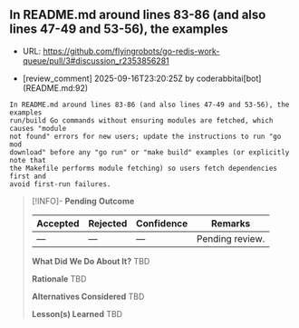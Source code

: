 ## In README.md around lines 83-86 (and also lines 47-49 and 53-56), the examples

- URL: https://github.com/flyingrobots/go-redis-work-queue/pull/3#discussion_r2353856281

- [review_comment] 2025-09-16T23:20:25Z by coderabbitai[bot] (README.md:92)

```text
In README.md around lines 83-86 (and also lines 47-49 and 53-56), the examples
run/build Go commands without ensuring modules are fetched, which causes "module
not found" errors for new users; update the instructions to run "go mod
download" before any "go run" or "make build" examples (or explicitly note that
the Makefile performs module fetching) so users fetch dependencies first and
avoid first-run failures.
```

> [!INFO]- **Pending**
> **Outcome**
> 
> | Accepted | Rejected | Confidence | Remarks |
> |----------|----------|------------|---------|
> | — | — | — | Pending review. |
>
> **What Did We Do About It?**
> TBD
>
> **Rationale**
> TBD
>
> **Alternatives Considered**
> TBD
>
> **Lesson(s) Learned**
> TBD
